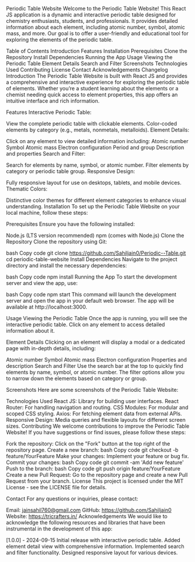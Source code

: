 

Periodic Table Website
Welcome to the Periodic Table Website! This React JS application is a dynamic and interactive periodic table designed for chemistry enthusiasts, students, and professionals. It provides detailed information about each element, including atomic number, symbol, atomic mass, and more. Our goal is to offer a user-friendly and educational tool for exploring the elements of the periodic table.

Table of Contents
Introduction
Features
Installation
Prerequisites
Clone the Repository
Install Dependencies
Running the App
Usage
Viewing the Periodic Table
Element Details
Search and Filter
Screenshots
Technologies Used
Contributing
License
Contact
Acknowledgements
Changelog
Introduction
The Periodic Table Website is built with React JS and provides a comprehensive and interactive experience for exploring the periodic table of elements. Whether you’re a student learning about the elements or a chemist needing quick access to element properties, this app offers an intuitive interface and rich information.

Features
Interactive Periodic Table:

View the complete periodic table with clickable elements.
Color-coded elements by category (e.g., metals, nonmetals, metalloids).
Element Details:

Click on any element to view detailed information including:
Atomic number
Symbol
Atomic mass
Electron configuration
Period and group
Description and properties
Search and Filter:

Search for elements by name, symbol, or atomic number.
Filter elements by category or periodic table group.
Responsive Design:

Fully responsive layout for use on desktops, tablets, and mobile devices.
Thematic Colors:

Distinctive color themes for different element categories to enhance visual understanding.
Installation
To set up the Periodic Table Website on your local machine, follow these steps:

Prerequisites
Ensure you have the following installed:

Node.js (LTS version recommended)
npm (comes with Node.js)
Clone the Repository
Clone the repository using Git:

bash
Copy code
git clone https://github.com/Sahiljain0/Periodic--Table.git
cd periodic-table-website
Install Dependencies
Navigate to the project directory and install the necessary dependencies:

bash
Copy code
npm install
Running the App
To start the development server and view the app, use:

bash
Copy code
npm start
This command will launch the development server and open the app in your default web browser. The app will be available at http://localhost:3000.

Usage
Viewing the Periodic Table
Once the app is running, you will see the interactive periodic table. Click on any element to access detailed information about it.

Element Details
Clicking on an element will display a modal or a dedicated page with in-depth details, including:

Atomic number
Symbol
Atomic mass
Electron configuration
Properties and description
Search and Filter
Use the search bar at the top to quickly find elements by name, symbol, or atomic number. The filter options allow you to narrow down the elements based on category or group.

Screenshots
Here are some screenshots of the Periodic Table Website:


Technologies Used
React JS: Library for building user interfaces.
React Router: For handling navigation and routing.
CSS Modules: For modular and scoped CSS styling.
Axios: For fetching element data from external APIs.
Responsive Design: Media queries and flexible layouts for different screen sizes.
Contributing
We welcome contributions to improve the Periodic Table Website! If you have suggestions or find issues, please follow these steps:

Fork the repository: Click on the "Fork" button at the top right of the repository page.
Create a new branch:
bash
Copy code
git checkout -b feature/YourFeature
Make your changes: Implement your feature or bug fix.
Commit your changes:
bash
Copy code
git commit -am 'Add new feature'
Push to the branch:
bash
Copy code
git push origin feature/YourFeature
Create a new Pull Request: Go to the repository page and create a new Pull Request from your branch.
License
This project is licensed under the MIT License - see the LICENSE file for details.

Contact
For any questions or inquiries, please contact:

Email: jainsahil760@gmail.com
GitHub: https://github.com/Sahiljain0
Website: https://tricrafters.in/
Acknowledgements
We would like to acknowledge the following resources and libraries that have been instrumental in the development of this app:

[1.0.0] - 2024-09-15
Initial release with interactive periodic table.
Added element detail view with comprehensive information.
Implemented search and filter functionality.
Designed responsive layout for various devices.